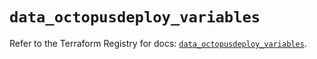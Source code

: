 # `data_octopusdeploy_variables`

Refer to the Terraform Registry for docs: [`data_octopusdeploy_variables`](https://registry.terraform.io/providers/octopusdeploylabs/octopusdeploy/0.43.2/docs/data-sources/variables).

